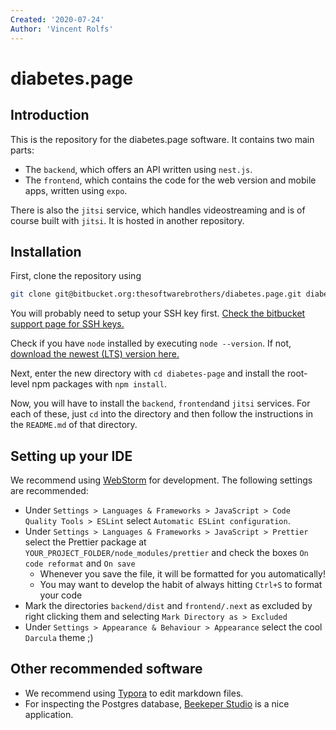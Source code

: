 ```yaml
---
Created: '2020-07-24'
Author: 'Vincent Rolfs'
---
```


# diabetes.page

## Introduction

This is the repository for the diabetes.page software. It contains two main parts:

- The `backend`, which offers an API written using `nest.js`.
- The `frontend`, which contains the code for the web version and mobile apps, written using `expo`.

There is also the `jitsi` service, which handles videostreaming and is of course built with `jitsi`. It is hosted in another repository.

## Installation

First, clone the repository using

```bash
git clone git@bitbucket.org:thesoftwarebrothers/diabetes.page.git diabetes-page
```

You will probably need to setup your SSH key first. [Check the bitbucket support page for SSH keys.](https://support.atlassian.com/bitbucket-cloud/docs/set-up-an-ssh-key/)

Check if you have `node` installed by executing `node --version`. If not, [download the newest (LTS) version here.](https://nodejs.org/en/)

Next, enter the new directory with `cd diabetes-page` and install the root-level npm packages with `npm install`.

Now, you will have to install the `backend`, `frontend`and `jitsi` services. For each of these, just `cd` into the directory and then follow the instructions in the `README.md` of that directory.

## Setting up your IDE

We recommend using [WebStorm](https://www.jetbrains.com/webstorm/) for development. The following settings are recommended:

- Under `Settings > Languages & Frameworks > JavaScript > Code Quality Tools > ESLint` select `Automatic ESLint configuration`.
- Under `Settings > Languages & Frameworks > JavaScript > Prettier` select the Prettier package
  at `YOUR_PROJECT_FOLDER/node_modules/prettier` and check the boxes `On code reformat` and `On save`
  - Whenever you save the file, it will be formatted for you automatically!
  - You may want to develop the habit of always hitting `Ctrl+S` to format your code
- Mark the directories `backend/dist` and `frontend/.next` as excluded by right clicking them
  and selecting `Mark Directory as > Excluded`
- Under `Settings > Appearance & Behaviour > Appearance` select the cool `Darcula` theme ;)

## Other recommended software

- We recommend using [Typora](https://typora.io/) to edit markdown files.
- For inspecting the Postgres database, [Beekeper Studio](https://www.beekeeperstudio.io/) is a nice application.
